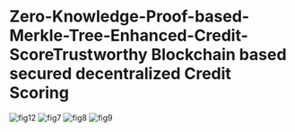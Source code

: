 # Zero-Knowledge-Proof-based-Merkle-Tree-Enhanced-Credit-ScoreTrustworthy Blockchain based secured decentralized Credit Scoring
![fig12](https://github.com/user-attachments/assets/8877e71d-9710-44ef-9962-4af240859416)
![fig7](https://github.com/user-attachments/assets/05450c50-690e-4f13-9cd2-694129c4cdb1)
![fig8](https://github.com/user-attachments/assets/e34ed9c0-221c-4d3e-b5f3-d3563ae9d9fc)
![fig9](https://github.com/user-attachments/assets/ba6986ef-a09d-4646-a686-423b3335ae19)

